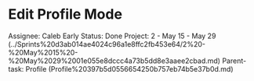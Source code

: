 # Edit Profile Mode

Assignee: Caleb Early
Status: Done
Project: 2 - May 15 - May 29 (../Sprints%20d3ab014ae4024c96a1e8ffc2fb453e64/2%20-%20May%2015%20-%20May%2029%2001e055e8dccc4a73b5dd8e3aaee2cbad.md)
Parent-task: Profile (Profile%20397b5d0556654250b757eb74b5e37b0d.md)